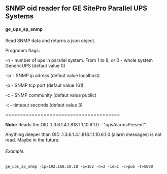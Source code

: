 ## SNMP oid reader for GE SitePro Parallel UPS Systems

#### ge_ups_sp_snmp

Read SNMP data and returns a json object.

Programm flags:

-n - number of ups in parallel system. From 1 to 8, or 0 - whole system GenericUPS (defaut value 0)

-ip - SNMP ip adress (defaut value localhost)

-p - SNMP tcp port (defaut value 161)

-c - SNMP community (defaut value public)

-t - timeout seconds (defaut value 3)

=======================================

**Note:**  Reads the OID .1.3.6.1.4.1.818.1.1.10.6.1.0 - "upsAlarmsPresent".

Anything deeper than OID .1.3.6.1.4.1.818.1.1.10.6.1.0 (alarm messages) is not read. Maybe in the future.


###### Example:

`ge_ups_sp_snmp -ip=192.168.10.10 -p=162 -n=2 -id=1 -c=pub -t=5000`